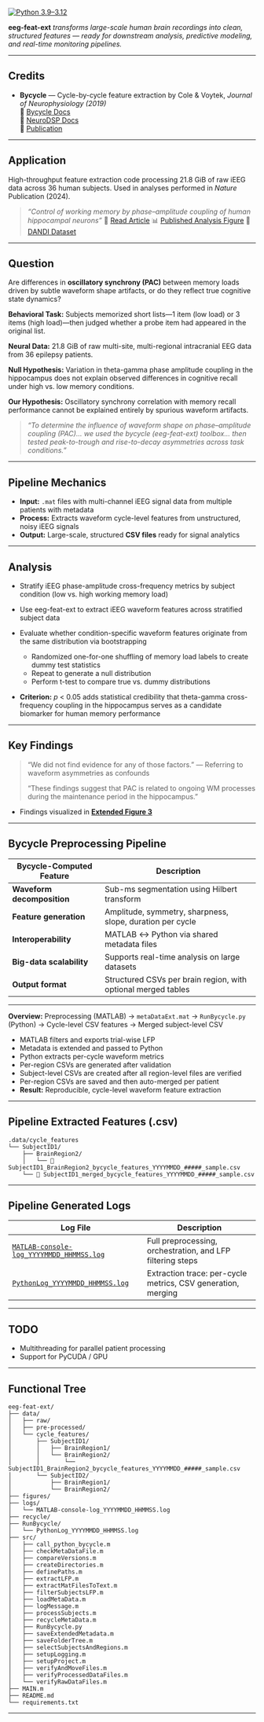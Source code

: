 [![Python 3.9–3.12](https://img.shields.io/badge/Python-3.9–3.12-blue.svg)](#installation)

**eeg-feat-ext** *transforms large-scale human brain recordings into clean, structured features — ready for downstream analysis, predictive modeling, and real-time monitoring pipelines.*

---
## Credits

* **Bycycle** — Cycle-by-cycle feature extraction by Cole & Voytek, *Journal of Neurophysiology (2019)*  
  📘 [Bycycle Docs](https://bycycle-tools.github.io)  
  📘 [NeuroDSP Docs](https://neurodsp-tools.github.io)  
  📘 [Publication](https://journals.physiology.org/doi/full/10.1152/jn.00273.2019)


---

## Application

High-throughput feature extraction code processing 21.8 GiB of raw iEEG data across 36 human subjects. Used in analyses performed in *Nature* Publication (2024).

> *“Control of working memory by phase–amplitude coupling of human hippocampal neurons”*
  📄 [Read Article](https://www.nature.com/articles/s41586-024-07309-z)
  📊 [Published Analysis Figure](https://www.nature.com/articles/s41586-024-07309-z#Fig9)
  📁 [DANDI Dataset](https://dandiarchive.org/dandiset/000673)

---

## Question

Are differences in **oscillatory synchrony (PAC)** between memory loads driven by subtle waveform shape artifacts, or do they reflect true cognitive state dynamics?

**Behavioral Task:** Subjects memorized short lists—1 item (low load) or 3 items (high load)—then judged whether a probe item had appeared in the original list.

**Neural Data:** 21.8 GiB of raw multi-site, multi-regional intracranial EEG data from 36 epilepsy patients.

**Null Hypothesis:** Variation in theta-gamma phase amplitude coupling in the hippocampus does not explain observed differences in cognitive recall under high vs. low memory conditions.

**Our Hypothesis:** Oscillatory synchrony correlation with memory recall performance cannot be explained entirely by spurious waveform artifacts.

> *“To determine the influence of waveform shape on phase–amplitude coupling (PAC)... we used the bycycle (eeg-feat-ext) toolbox... then tested peak-to-trough and rise-to-decay asymmetries across task conditions.”*

---

## Pipeline Mechanics

* **Input:** `.mat` files with multi-channel iEEG signal data from multiple patients with metadata
* **Process:** Extracts waveform cycle-level features from unstructured, noisy iEEG signals
* **Output:** Large-scale, structured **CSV files** ready for signal analytics

---

## Analysis

* Stratify iEEG phase-amplitude cross-frequency metrics by subject condition (low vs. high working memory load)
* Use eeg-feat-ext to extract iEEG waveform features across stratified subject data
* Evaluate whether condition-specific waveform features originate from the same distribution via bootstrapping

  * Randomized one-for-one shuffling of memory load labels to create dummy test statistics
  * Repeat to generate a null distribution
  * Perform t-test to compare true vs. dummy distributions
* **Criterion:** *p* < 0.05 adds statistical credibility that theta-gamma cross-frequency coupling in the hippocampus serves as a candidate biomarker for human memory performance

---

## Key Findings

> “We did not find evidence for any of those factors.”
> — Referring to waveform asymmetries as confounds
>
> “These findings suggest that PAC is related to ongoing WM processes during the maintenance period in the hippocampus.”

* Findings visualized in [**Extended Figure 3**](https://www.nature.com/articles/s41586-024-07309-z#Fig9)

---

## Bycycle Preprocessing Pipeline

| **Bycycle-Computed Feature** | **Description**                                               |
| ---------------------------- | ------------------------------------------------------------- |
| **Waveform decomposition**   | Sub-ms segmentation using Hilbert transform                   |
| **Feature generation**       | Amplitude, symmetry, sharpness, slope, duration per cycle     |
| **Interoperability**         | MATLAB ↔ Python via shared metadata files                     |
| **Big-data scalability**     | Supports real-time analysis on large datasets                 |
| **Output format**            | Structured CSVs per brain region, with optional merged tables |

---

**Overview:** Preprocessing (MATLAB) → `metaDataExt.mat` → `RunBycycle.py` (Python) → Cycle-level CSV features → Merged subject-level CSV

* MATLAB filters and exports trial-wise LFP
* Metadata is extended and passed to Python
* Python extracts per-cycle waveform metrics
* Per-region CSVs are generated after validation
* Subject-level CSVs are created after all region-level files are verified
* Per-region CSVs are saved and then auto-merged per patient
* **Result:** Reproducible, cycle-level waveform feature extraction

---

## Pipeline Extracted Features (.csv)

```
.data/cycle_features
└── SubjectID1/
    ├── BrainRegion2/
    │   └── 📄 SubjectID1_BrainRegion2_bycycle_features_YYYYMMDD_#####_sample.csv
    └── 📄 SubjectID1_merged_bycycle_features_YYYYMMDD_#####_sample.csv
```

---

## Pipeline Generated Logs

| **Log File**                                                                              | **Description**                                              |
| ----------------------------------------------------------------------------------------- | ------------------------------------------------------------ |
| [`MATLAB-console-log_YYYYMMDD_HHMMSS.log`](./logs/MATLAB-console-log_YYYYMMDD_HHMMSS.log) | Full preprocessing, orchestration, and LFP filtering steps   |
| [`PythonLog_YYYYMMDD_HHMMSS.log`](./RunBycycle.log/PythonLog_YYYYMMDD_HHMMSS.log)         | Extraction trace: per-cycle metrics, CSV generation, merging |

---

## TODO

* Multithreading for parallel patient processing
* Support for PyCUDA / GPU

---

## Functional Tree

```text
eeg-feat-ext/                           
├── data/                               
│   ├── raw/                            
│   ├── pre-processed/                  
│   └── cycle_features/                 
│       ├── SubjectID1/                 
│       │   ├── BrainRegion1/           
│       │   └── BrainRegion2/
│       │       └── SubjectID1_BrainRegion2_bycycle_features_YYYYMMDD_#####_sample.csv
│       └── SubjectID2/                 
│           ├── BrainRegion1/
│           └── BrainRegion2/
├── figures/                            
├── logs/                               
│   └── MATLAB-console-log_YYYYMMDD_HHMMSS.log   
├── recycle/                            
├── RunBycycle/                         
│   └── PythonLog_YYYYMMDD_HHMMSS.log   
├── src/                                
│   ├── call_python_bycycle.m           
│   ├── checkMetaDataFile.m             
│   ├── compareVersions.m               
│   ├── createDirectories.m             
│   ├── definePaths.m                   
│   ├── extractLFP.m                    
│   ├── extractMatFilesToText.m         
│   ├── filterSubjectsLFP.m             
│   ├── loadMetaData.m                  
│   ├── logMessage.m                    
│   ├── processSubjects.m               
│   ├── recycleMetaData.m               
│   ├── RunBycycle.py                   
│   ├── saveExtendedMetadata.m          
│   ├── saveFolderTree.m                
│   ├── selectSubjectsAndRegions.m      
│   ├── setupLogging.m                  
│   ├── setupProject.m                  
│   ├── verifyAndMoveFiles.m            
│   ├── verifyProcessedDataFiles.m      
│   └── verifyRawDataFiles.m            
├── MAIN.m                              
├── README.md                           
└── requirements.txt                    
```

---
